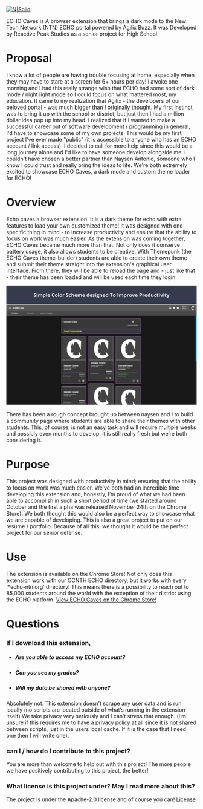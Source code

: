 [![N|Solid](https://docs.google.com/drawings/d/e/2PACX-1vQ_rWTP5cJh1N_rg6QI87_oCsoBKPN8pzTGzqwSmXsWd2iU4soYdVdAwxvCp53xENb358TpJX7z4j4T/pub?w=1000&h=80)](https://docs.google.com/drawings/d/e/2PACX-1vQ_rWTP5cJh1N_rg6QI87_oCsoBKPN8pzTGzqwSmXsWd2iU4soYdVdAwxvCp53xENb358TpJX7z4j4T/pub?w=1150&h=150)

ECHO Caves is A browser extension that brings a dark mode to the New Tech Network (NTN) ECHO portal powered by Agilix Buzz. It was Developed by Reactive Peak Studios as a senior project for High School.

# Proposal

I know a lot of people are having trouble focusing at home, especially when they may have to stare at a screen for 6+ hours per day! I awoke one morning and I had this really strange wish that ECHO had some sort of dark mode / night light mode so I could focus on what mattered most, my education. It came to my realization that Agilix - the developers of our beloved portal - was much bigger than I originally thought. My first instinct was to bring it up with the school or district, but just then I had a million dollar idea pop up into my head. I realized that if I wanted to make a successful career out of software development / programming in general, I'd have to showcase some of my own projects. This would be my first project I've ever made "public" (it is accessible to anyone who has an ECHO account / link access). I decided to call for more help since this would be a long journey alone and I'd like to have someone develop alongside me. I couldn't have chosen a better partner than Naysen Antonio, someone who I know I could trust and really bring the ideas to life. We're both extremely excited to showcase ECHO Caves, a dark mode and custom theme loader for ECHO!

# Overview

Echo caves a browser extension. It is a dark theme for echo with extra features to load your own customized theme! It was designed with one specific thing in mind - to increase productivity and ensure that the ability to focus on work was much easier. As the extension was coming together, ECHO Caves became much more than that. Not only does it conserve battery usage, it also allows students to be creative. With Themepunk (the ECHO Caves theme-builder) students are able to create their own theme and submit their theme straight into the extension's graphical user interface. From there, they will be able to reload the page and - just like that - their theme has been loaded and will be used each time they login. 

![N|Solid](https://github.com/ReactivePeakStudios/ECHO-Caves/blob/main/Development/ECimages/EC-Screenshot_1.jpg)

There has been a rough concept brought up between naysen and I to build a community page where students are able to share their themes with other students. This, of course, is not an easy task and will require multiple weeks and possibly even months to develop. it is still really fresh but we’re both considering it.

# Purpose

This project was designed with productivity in mind; ensuring that the ability to focus on work was much easier. We’ve both had an incredible time developing this extension and, honestly, I’m proud of what we had been able to accomplish in such a short period of time (we started around October and the first alpha was released November 24th on the Chrome Store). We both thought this would also be a perfect way to showcase what we are capable of developing. This is also a great project to put on our resume / portfolio. Because of all this, we thought it would be the perfect project for our senior defense.	

# Use

The extension is available on the Chrome Store! Not only does this extension work with our CCNTH ECHO directory, but it works with every ‘*echo-ntn.org’ directory! This means there is a possibility to reach out to 85,000 students around the world with the exception of their district using the ECHO platform.
[View ECHO Caves on the Chrome Store!](https://chrome.google.com/webstore/detail/echo-caves-alpha/ibjaciendmijpaipiblmkgjpjiaklgpf/)

# Questions

### If I download this extension, 
- ##### Are you able to access my ECHO account?
- ##### Can you see my grades?
- ##### Will my data be shared with anyone?
Absolutely not. This extension doesn’t scrape any user data and is run locally (no scripts are located outside of what’s running in the extension itself) We take privacy very seriously and I can’t stress that enough. (I’m unsure if this requires me to have a privacy policy at all since it is not shared between scripts, just in the users local cache. If it is the case that I need one then I will write one).

### can I / how do I contribute to this project?
You are more than welcome to help out with this project! The more people we have positively contributing to this project, the better!


### What license is this project under? May I read more about this?
The project is under the Apache-2.0 license and of course you can! 
[License](https://github.com/ReactivePeakStudios/ECHO-Caves/blob/main/LICENSE)

